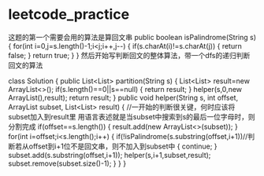# leetcode_practice
这题的第一个需要会用的算法是算回文串
public boolean isPalindrome(String s)
{
  for(int i=0,j=s.length()-1;i<j;i++,j--)
  { 
      if(s.charAt(i)!=s.charAt(j))
      {
        return false;
        }
     return true;
  }
}
然后开始写判断回文的整体算法，带一个dfs的递归判断回文的算法

class Solution {
    public List<List<String>> partition(String s) {
    List<List<String>> result=new ArrayList<>();
    if(s.length()==0||s==null)
    {
      return result;
    }
    helper(s,0,new ArrayList<String>(),result);
    return result;
    }
     public void helper(String s, int offset, ArrayList<String> subset, List<List<String>> result)
    {
    //一开始的判断很关键，何时应该将subset加入到result里 用语言表述就是当subset中搜索到s的最后一位字母时，则分割完成
      if(offset==s.length())
      {
        result.add(new ArrayList<>(subset));
      }
      for(int i=offset;i<s.length();i++)
      {
        if(!isPalindrome(s.substring(offset,i+1))//判断若从offset到i+1位不是回文串，则不加入到subset中
        {
          continue;
        }
        subset.add(s.substring(offset,i+1));
        helper(s,i+1,subset,result);
        subset.remove(subset.size()-1);
      }
    }
    }
